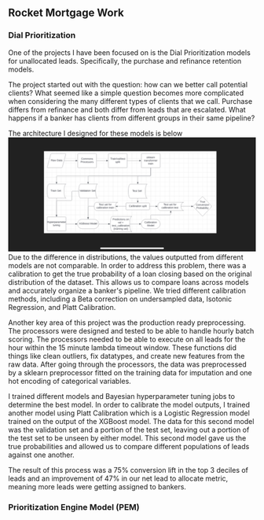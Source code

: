 ## Rocket Mortgage Work

### Dial Prioritization

One of the projects I have been focused on is the Dial Prioritization models for unallocated leads.  Specifically, the purchase and refinance retention models.

The project started out with the question: how can we better call potential clients?  What seemed like a simple question becomes more complicated when considering the many different types of clients that we call.  Purchase differs from refinance and both differ from leads that are escalated.  What happens if a banker has clients from different groups in their same pipeline?

The architecture I designed for these models is below
![arch](./dp_architecture.JPG)
Due to the difference in distributions, the values outputted from different models are not comparable.  In order to address this problem, there was a calibration to get the true probability of a loan closing based on the original distribution of the dataset.  This allows us to compare loans across models and accurately organize a banker's pipeline.  We tried different calibration methods, including a Beta correction on undersampled data, Isotonic Regression, and Platt Calibration.

Another key area of this project was the production ready preprocessing.  The processors were designed and tested to be able to handle hourly batch scoring.  The processors needed to be able to execute on all leads for the hour within the 15 minute lambda timeout window.  These functions did things like clean outliers, fix datatypes, and create new features from the raw data.  After going through the processors, the data was preprocessed by a sklearn preprocessor fitted on the training data for imputation and one hot encoding of categorical variables.

I trained different models and Bayesian hyperparameter tuning jobs to determine the best model.  In order to calibrate the model outputs, I trained another model using Platt Calibration which is a Logistic Regression model trained on the output of the XGBoost model. The data for this second model was the validation set and a portion of the test set, leaving out a portion of the test set to be unseen by either model.  This second model gave us the true probabilities and allowed us to compare different populations of leads against one another.

The result of this process was a 75% conversion lift in the top 3 deciles of leads and an improvement of 47% in our net lead to allocate metric, meaning more leads were getting assigned to bankers.

### Prioritization Engine Model (PEM)

